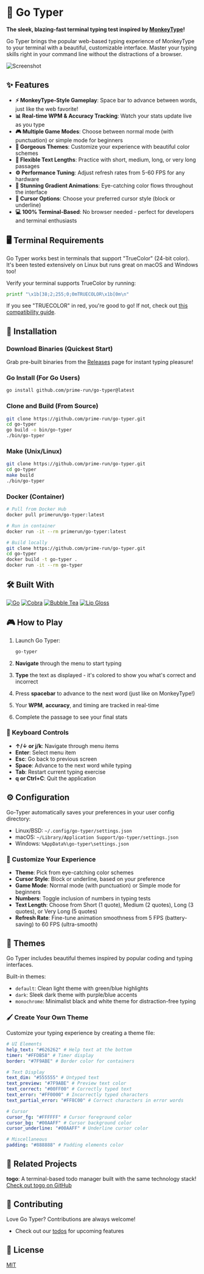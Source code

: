 
# 🚀 Go Typer

**The sleek, blazing-fast terminal typing test inspired by [MonkeyType](https://monkeytype.com/)!**

Go Typer brings the popular web-based typing experience of MonkeyType to your terminal with a beautiful, customizable interface. Master your typing skills right in your command line without the distractions of a browser.

![Screenshot](https://github.com/user-attachments/assets/5ac1ed81-da75-4222-8bcd-83b96497cb37)

## ✨ Features

- **⚡ MonkeyType-Style Gameplay**: Space bar to advance between words, just like the web favorite!
- **📊 Real-time WPM & Accuracy Tracking**: Watch your stats update live as you type
- **🎮 Multiple Game Modes**: Choose between normal mode (with punctuation) or simple mode for beginners
- **🎨 Gorgeous Themes**: Customize your experience with beautiful color schemes
- **📏 Flexible Text Lengths**: Practice with short, medium, long, or very long passages
- **⚙️ Performance Tuning**: Adjust refresh rates from 5-60 FPS for any hardware
- **🌈 Stunning Gradient Animations**: Eye-catching color flows throughout the interface
- **📝 Cursor Options**: Choose your preferred cursor style (block or underline)
- **💻 100% Terminal-Based**: No browser needed - perfect for developers and terminal enthusiasts

## 🖥️ Terminal Requirements

Go Typer works best in terminals that support "TrueColor" (24-bit color). It's been tested extensively on Linux but runs great on macOS and Windows too!

Verify your terminal supports TrueColor by running:

```bash
printf "\x1b[38;2;255;0;0mTRUECOLOR\x1b[0m\n"
```

If you see "TRUECOLOR" in red, you're good to go! If not, check out [this compatibility guide](https://gist.github.com/weimeng23/60b51b30eb758bd7a2a648436da1e562).

## 🚀 Installation

### Download Binaries (Quickest Start)

Grab pre-built binaries from the [Releases](https://github.com/prime-run/go-typer/releases) page for instant typing pleasure!

### Go Install (For Go Users)

```bash
go install github.com/prime-run/go-typer@latest
```

### Clone and Build (From Source)

```bash
git clone https://github.com/prime-run/go-typer.git
cd go-typer
go build -o bin/go-typer
./bin/go-typer
```

### Make (Unix/Linux)

```bash
git clone https://github.com/prime-run/go-typer.git
cd go-typer
make build
./bin/go-typer
```

### Docker (Container)

```bash
# Pull from Docker Hub
docker pull primerun/go-typer:latest

# Run in container
docker run -it --rm primerun/go-typer:latest

# Build locally
git clone https://github.com/prime-run/go-typer.git
cd go-typer
docker build -t go-typer .
docker run -it --rm go-typer
```

## 🛠️ Built With

[![Go](https://img.shields.io/badge/Go-00ADD8?style=flat-square&logo=go&logoColor=white)](https://go.dev/) [![Cobra](https://img.shields.io/badge/Cobra-00ADD8?style=flat-square&logo=go&logoColor=white)](https://github.com/spf13/cobra) [![Bubble Tea](https://img.shields.io/badge/Bubble%20Tea-FF75B7?style=flat-square&logo=go&logoColor=white)](https://github.com/charmbracelet/bubbletea) [![Lip Gloss](https://img.shields.io/badge/Lip%20Gloss-FFABE7?style=flat-square&logo=go&logoColor=white)](https://github.com/charmbracelet/lipgloss)

## 🎮 How to Play

1. Launch Go Typer:
   ```bash
   go-typer
   ```

2. **Navigate** through the menu to start typing
3. **Type** the text as displayed - it's colored to show you what's correct and incorrect
4. Press **spacebar** to advance to the next word (just like on MonkeyType!)
5. Your **WPM**, **accuracy**, and timing are tracked in real-time
6. Complete the passage to see your final stats

### 🎯 Keyboard Controls

- **↑/↓ or j/k**: Navigate through menu items
- **Enter**: Select menu item
- **Esc**: Go back to previous screen
- **Space**: Advance to the next word while typing
- **Tab**: Restart current typing exercise
- **q or Ctrl+C**: Quit the application

## ⚙️ Configuration

Go-Typer automatically saves your preferences in your user config directory:
- Linux/BSD: `~/.config/go-typer/settings.json`
- macOS: `~/Library/Application Support/go-typer/settings.json`
- Windows: `%AppData%\go-typer\settings.json`

### 🔧 Customize Your Experience

- **Theme**: Pick from eye-catching color schemes
- **Cursor Style**: Block or underline, based on your preference
- **Game Mode**: Normal mode (with punctuation) or Simple mode for beginners
- **Numbers**: Toggle inclusion of numbers in typing tests
- **Text Length**: Choose from Short (1 quote), Medium (2 quotes), Long (3 quotes), or Very Long (5 quotes)
- **Refresh Rate**: Fine-tune animation smoothness from 5 FPS (battery-saving) to 60 FPS (ultra-smooth)

## 🎨 Themes

Go Typer includes beautiful themes inspired by popular coding and typing interfaces.

Built-in themes:

- `default`: Clean light theme with green/blue highlights
- `dark`: Sleek dark theme with purple/blue accents
- `monochrome`: Minimalist black and white theme for distraction-free typing

### 🖌️ Create Your Own Theme

Customize your typing experience by creating a theme file:

```yaml
# UI Elements
help_text: "#626262" # Help text at the bottom
timer: "#FFDB58" # Timer display
border: "#7F9ABE" # Border color for containers

# Text Display
text_dim: "#555555" # Untyped text
text_preview: "#7F9ABE" # Preview text color
text_correct: "#00FF00" # Correctly typed text
text_error: "#FF0000" # Incorrectly typed characters
text_partial_error: "#FF8C00" # Correct characters in error words

# Cursor
cursor_fg: "#FFFFFF" # Cursor foreground color
cursor_bg: "#00AAFF" # Cursor background color
cursor_underline: "#00AAFF" # Underline cursor color

# Miscellaneous
padding: "#888888" # Padding elements color
```

## 🔄 Related Projects

**togo**: A terminal-based todo manager built with the same technology stack!  
[Check out togo on GitHub](https://github.com/prime-run/togo)

## 🤝 Contributing

Love Go Typer? Contributions are always welcome!

- Check out our [todos](todos.md) for upcoming features


## 📜 License

[MIT](LICENSE)
